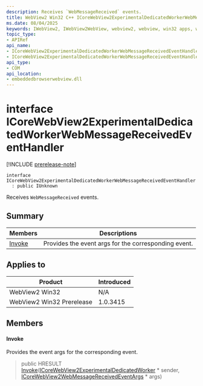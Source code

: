 ```yaml
---
description: Receives `WebMessageReceived` events.
title: WebView2 Win32 C++ ICoreWebView2ExperimentalDedicatedWorkerWebMessageReceivedEventHandler
ms.date: 08/04/2025
keywords: IWebView2, IWebView2WebView, webview2, webview, win32 apps, win32, edge, ICoreWebView2, ICoreWebView2Controller, browser control, edge html, ICoreWebView2ExperimentalDedicatedWorkerWebMessageReceivedEventHandler
topic_type: 
- APIRef
api_name:
- ICoreWebView2ExperimentalDedicatedWorkerWebMessageReceivedEventHandler
- ICoreWebView2ExperimentalDedicatedWorkerWebMessageReceivedEventHandler.Invoke
api_type:
- COM
api_location:
- embeddedbrowserwebview.dll
---
```


# interface ICoreWebView2ExperimentalDedicatedWorkerWebMessageReceivedEventHandler

[!INCLUDE [prerelease-note](../includes/prerelease-note.md)]

```
interface ICoreWebView2ExperimentalDedicatedWorkerWebMessageReceivedEventHandler
  : public IUnknown
```

Receives `WebMessageReceived` events.

## Summary

 Members                        | Descriptions
--------------------------------|---------------------------------------------
[Invoke](#invoke) | Provides the event args for the corresponding event.

## Applies to

Product                         | Introduced
--------------------------------|---------------------------------------------
WebView2 Win32            |    N/A
WebView2 Win32 Prerelease |    1.0.3415

## Members

#### Invoke

Provides the event args for the corresponding event.

> public HRESULT [Invoke](#invoke)([ICoreWebView2ExperimentalDedicatedWorker](icorewebview2experimentaldedicatedworker.md#icorewebview2experimentaldedicatedworker) * sender, [ICoreWebView2WebMessageReceivedEventArgs](icorewebview2webmessagereceivedeventargs.md#icorewebview2webmessagereceivedeventargs) * args)

